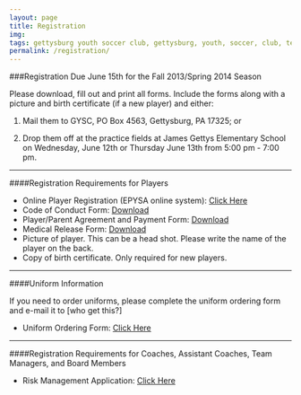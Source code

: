 ```yaml
---
layout: page
title: Registration
img: 
tags: gettysburg youth soccer club, gettysburg, youth, soccer, club, teams, registration
permalink: /registration/
---
```

###Registration Due June 15th for the Fall 2013/Spring 2014 Season

Please download, fill out and print all forms. Include the forms along with a picture and birth certificate (if a new player) and either:

1) Mail them to GYSC, PO Box 4563, Gettysburg, PA 17325; or 

2) Drop them off at the practice fields at James Gettys Elementary School on Wednesday, June 12th or Thursday June 13th from 5:00 pm - 7:00 pm. 

__________________________________________________________________________________________________________________________

####Registration Requirements for Players

<ul>
<li>Online Player Registration (EPYSA online system): <a href="https://www.youthleaguesusa.com/epys/13-14/0117/008/Welcome.html">Click Here</a></li>
<li>Code of Conduct Form: <a href="https://www.dropbox.com/s/8xz3x9al7lz5vcb/Code%20of%20Conduct-1.pdf">Download</a></li>
<li>Player/Parent Agreement and Payment Form: <a href="https://www.dropbox.com/s/v2arm3qxtf964l1/GYSC%20Player-Parent%20Agreement-1.pdf">Download</a></li>
<li>Medical Release Form: <a href="https://www.dropbox.com/s/7qfdk24zfej4bak/Medical_Release1.pdf">Download</a></li>
</li>
<li>Picture of player. This can be a head shot. Please write the name of the player on the back.</li>
<li>Copy of birth certificate. Only required for new players.</li>
</ul>

__________________________________________________________________________________________________________________________

####Uniform Information

If you need to order uniforms, please complete the uniform ordering form and e-mail it to [who get this?]

<ul>
<li>Uniform Ordering Form: <a href="https://www.dropbox.com/s/tshxot7f6wa6va0/uniformorder2013.pdf">Click Here</a></li>
</ul>

__________________________________________________________________________________________________________________________

####Registration Requirements for Coaches, Assistant Coaches, Team Managers, and Board Members

<ul>
<li>Risk Management Application: <a href="https://www.youthleaguesusa.com/epys/13-14/RiskManagement.html">Click Here</a></li>
</ul>


